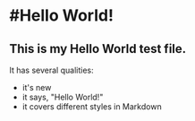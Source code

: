 #Hello World!
=============

## This is my Hello World test file.

It has several qualities:
* it's new
* it says, "Hello World!"
* it covers different styles in Markdown
